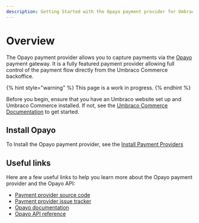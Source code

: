 ```yaml
---
description: Getting Started with the Opayo payment provider for Umbraco Commerce
---
```


# Overview

The Opayo payment provider allows you to capture payments via the [Opayo](https://www.elavon.co.uk/) payment gateway. It is a fully featured payment provider allowing full control of the payment flow directly from the Umbraco Commerce backoffice.

{% hint style="warning" %}
This page is a work in progress.
{% endhint %}

Before you begin, ensure that you have an Umbraco website set up and Umbraco Commerce installed. If not, see the [Umbraco Commerce Documentation](https://docs.umbraco.com/umbraco-commerce/) to get started.

## Install Opayo

To Install the Opayo payment provider, see the [Install Payment Providers](../install-payment-providers.md)

## Useful links

Here are a few useful links to help you learn more about the Opayo payment provider and the Opayo API:

* [Payment provider source code](https://github.com/umbraco/Umbraco.Commerce.PaymentProviders.Opayo)
* [Payment provider issue tracker](https://github.com/umbraco/Umbraco.Commerce.PaymentProviders.Opayo/issues)
* [Opayo documentation](https://developer-eu.elavon.com/docs/opayo)
* [Opayo API reference](https://developer-eu.elavon.com/docs/opayo/spec/api-reference)
